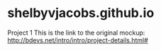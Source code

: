 # shelbyvjacobs.github.io
Project 1
This is the link to the original mockup: http://bdevs.net/intro/intro/project-details.html#
